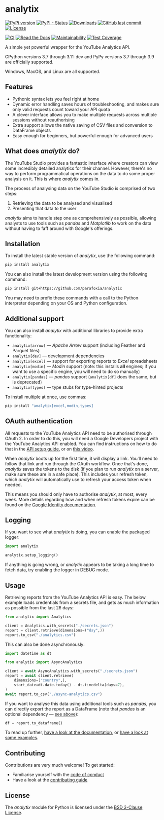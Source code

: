 # analytix

[![PyPi version](https://img.shields.io/pypi/v/analytix.svg)](https://pypi.python.org/pypi/analytix/)
[![PyPI - Status](https://img.shields.io/pypi/status/analytix)](https://pypi.python.org/pypi/analytix/)
[![Downloads](https://pepy.tech/badge/analytix)](https://pepy.tech/project/analytix)
[![GitHub last commit](https://img.shields.io/github/last-commit/parafoxia/analytix)](https://github.com/parafoxia/analytix)
[![License](https://img.shields.io/github/license/parafoxia/analytix.svg)](https://github.com/parafoxia/analytix/blob/main/LICENSE)

[![CI](https://github.com/parafoxia/analytix/actions/workflows/ci.yml/badge.svg)](https://github.com/parafoxia/analytix/actions/workflows/ci.yml)
[![Read the Docs](https://img.shields.io/readthedocs/analytix)](https://analytix.readthedocs.io/en/latest/index.html)
[![Maintainability](https://api.codeclimate.com/v1/badges/8819bdebb2d4aa8dfcb7/maintainability)](https://codeclimate.com/github/parafoxia/analytix/maintainability)
[![Test Coverage](https://api.codeclimate.com/v1/badges/8819bdebb2d4aa8dfcb7/test_coverage)](https://codeclimate.com/github/parafoxia/analytix/test_coverage)

A simple yet powerful wrapper for the YouTube Analytics API.

CPython versions 3.7 through 3.11-dev and PyPy versions 3.7 through 3.9 are officially supported.

Windows, MacOS, and Linux are all supported.

## Features

- Pythonic syntax lets you feel right at home
- Dynamic error handling saves hours of troubleshooting, and makes sure only valid requests count toward your API quota
- A clever interface allows you to make multiple requests across multiple sessions without reauthorising
- Extra support allows the native saving of CSV files and conversion to DataFrame objects
- Easy enough for beginners, but powerful enough for advanced users

## What does *analytix* do?

The YouTube Studio provides a fantastic interface where creators can view some incredibly detailed analytics for their channel.
However, there's no way to perform programmatical operations on the data to do some proper analysis on it.
This is where *analytix* comes in.

The process of analysing data on the YouTube Studio is comprised of two steps:

1. Retrieving the data to be analysed and visualised
2. Presenting that data to the user

*analytix* aims to handle step one as comprehensively as possible, allowing analysts to use tools such as *pandas* and *Matplotlib* to work on the data without having to faff around with Google's offerings.

## Installation

To install the latest stable version of *analytix*, use the following command:
```sh
pip install analytix
```

You can also install the latest development version using the following command:
```sh
pip install git+https://github.com/parafoxia/analytix
```

You may need to prefix these commands with a call to the Python interpreter depending on your OS and Python configuration.

## Additional support

You can also install *analytix* with additional libraries to provide extra functionality:

* `analytix[arrow]` — *Apache Arrow* support (including Feather and Parquet files)
* `analytix[dev]` — development dependencies
* `analytix[excel]` — support for exporting reports to *Excel* spreadsheets
* `analytix[modin]` — *Modin* support (note: this installs **all** engines; if you want to use a specific engine, you will need to do so manually)
* `analytix[pandas]` — *pandas* support (`analytix[df]` does the same, but is deprecated)
* `analytix[types]` — type stubs for type-hinted projects

To install multiple at once, use commas:

```sh
pip install "analytix[excel,modin,types]
```

## OAuth authentication

All requests to the YouTube Analytics API need to be authorised through OAuth 2.
In order to do this, you will need a Google Developers project with the YouTube Analytics API enabled.
You can find instructions on how to do that in the [API setup guide](https://analytix.readthedocs.io/en/latest/guides/console.html), or on [this video](https://www.youtube.com/watch?v=1Xday10ZWeg).

When *analytix* boots up for the first time, it will display a link.
You'll need to follow that link and run through the OAuth workflow.
Once that's done, *analytix* saves the tokens to the disk (if you plan to run *analytix* on a server, make sure these are in a safe place).
This includes your refresh token, which *analytix* will automatically use to refresh your access token when needed.

This means you should only have to authorise *analytix*, at most, every week.
More details regarding how and when refresh tokens expire can be found on the [Google Identity documentation](https://developers.google.com/identity/protocols/oauth2#expiration).

## Logging

If you want to see what *analytix* is doing, you can enable the packaged logger:

```py
import analytix

analytix.setup_logging()
```

If anything is going wrong, or *analytix* appears to be taking a long time to fetch data, try enabling the logger in DEBUG mode.

## Usage

Retrieving reports from the YouTube Analytics API is easy.
The below example loads credentials from a secrets file, and gets as much information as possible from the last 28 days:

```py
from analytix import Analytics

client = Analytics.with_secrets("./secrets.json")
report = client.retrieve(dimensions=("day",))
report.to_csv("./analytics.csv")
```

This can also be done asynchronously:

```py
import datetime as dt

from analytix import AsyncAnalytics

client = await AsyncAnalytics.with_secrets("./secrets.json")
report = await client.retrieve(
    dimensions=("country",),
    start_date=dt.date.today() - dt.timedelta(days=7),
)
await report.to_csv("./async-analytics.csv")
```

If you want to analyse this data using additional tools such as *pandas*, you can directly export the report as a DataFrame (note that *pandas* is an optional dependency — [see above](#additional-support)):

```py
df = report.to_dataframe()
```

To read up further, [have a look at the documentation](https://analytix.readthedocs.io), or [have a look at some examples](https://github.com/parafoxia/analytix/tree/main/examples).

## Contributing

Contributions are very much welcome! To get started:

* Familiarise yourself with the [code of conduct](https://github.com/parafoxia/analytix/blob/main/CODE_OF_CONDUCT.md)
* Have a look at the [contributing guide](https://github.com/parafoxia/analytix/blob/main/CONTRIBUTING.md)

## License

The *analytix* module for Python is licensed under the [BSD 3-Clause License](https://github.com/parafoxia/analytix/blob/main/LICENSE).

